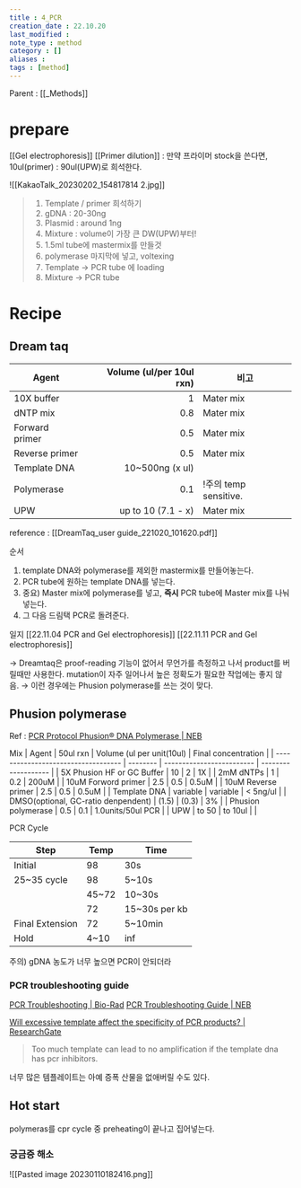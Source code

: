 ```yaml
---
title : 4_PCR
creation_date : 22.10.20
last_modified :
note_type : method
category : []
aliases : 
tags : [method]
---
```


Parent : [[_Methods]]

# prepare

[[Gel electrophoresis]]
[[Primer dilution]] : 만약 프라이머 stock을 쓴다면, 10ul(primer) : 90ul(UPW)로 희석한다.

![[KakaoTalk_20230202_154817814 2.jpg]]
> 1. Template / primer 희석하기
> 	1. gDNA : 20-30ng
> 	2. Plasmid : around 1ng
> 2. Mixture : volume이 가장 큰 DW(UPW)부터!
> 	1. 1.5ml tube에 mastermix를 만들것
> 	2. polymerase 마지막에 넣고, voltexing 
> 3. Template → PCR tube 에 loading 
> 4. Mixture → PCR tube 

# Recipe

## Dream taq
| Agent          | Volume (ul/per 10ul rxn) | 비고 |
| -------------- | --------------------: |-----|
| 10X buffer     | 1                    | Mater mix |
| dNTP mix       | 0.8                  | Mater mix |
| Forward primer | 0.5                  | Mater mix |
| Reverse primer | 0.5                  |Mater mix |
| Template DNA   | 10~500ng (x ul)      |
| Polymerase     | 0.1                  | !주의 temp sensitive.|
| UPW            | up to 10 (7.1 - x)            |Mater mix |

reference : [[DreamTaq_user guide_221020_101620.pdf]]

순서

1. template DNA와 polymerase를  제외한 mastermix를 만들어놓는다.
2. PCR tube에 원하는 template DNA를 넣는다.
3. 중요) Master mix에 polymerase를 넣고, **즉시** PCR tube에 Master mix를 나눠 넣는다.
4. 그 다음 드림택 PCR로 돌려준다.

일지
[[22.11.04 PCR and Gel electrophoresis]]
[[22.11.11 PCR and Gel electrophoresis]]

→ Dreamtaq은 proof-reading 기능이 없어서 무언가를 측정하고 나서 product를 버릴때만 사용한다. mutation이 자주 일어나서 높은 정확도가 필요한 작업에는 좋지 않음.
→ 이런 경우에는 Phusion polymerase를 쓰는 것이 맞다.

## Phusion polymerase


Ref : [PCR Protocol Phusion® DNA Polymerase | NEB](https://international.neb.com/protocols/0001/01/01/pcr-protocol-m0530)

Mix 
| Agent                               | 50ul rxn | Volume (ul per unit(10ul) | Final concentration |
| ----------------------------------- | -------- | ------------------------- | ------------------- |
| 5X Phusion HF or GC Buffer          | 10         | 2                         | 1X                  |
| 2mM dNTPs                           |   1       | 0.2                       | 200uM               |
| 10uM Forword primer                 |    2.5      | 0.5                       | 0.5uM               |
| 10uM Reverse primer                 |       2.5   | 0.5                       | 0.5uM               |
| Template DNA                        |  variable         | variable                       | < 5ng/ul            |
| DMSO(optional, GC-ratio denpendent) |  (1.5)        | (0.3)                       | 3%                  |
| Phusion polymerase                  |    0.5      | 0.1                       | 1.0units/50ul PCR   |
| UPW                                 |    to 50      | to 10ul                   |                     |

PCR Cycle 

| Step            | Temp  | Time          |
| --------------- | ----- | ------------- |
| Initial         | 98    | 30s           |
| 25~35 cycle     | 98    | 5~10s         |
|                 | 45~72 | 10~30s        |
|                 | 72    | 15~30s per kb |
| Final Extension | 72    | 5~10min       |
| Hold            | 4~10  | inf           |

주의) gDNA 농도가 너무 높으면 PCR이 안되더라

### PCR troubleshooting guide 

[PCR Troubleshooting | Bio-Rad](https://www.bio-rad.com/ko-kr/applications-technologies/pcr-troubleshooting?ID=LUSO3HC4S)
[PCR Troubleshooting Guide | NEB](https://international.neb.com/tools-and-resources/troubleshooting-guides/pcr-troubleshooting-guide)

[Will excessive template affect the specificity of PCR products? | ResearchGate](https://www.researchgate.net/post/Will_excessive_template_affect_the_specificity_of_PCR_products)

>Too much template can lead to no amplification if the template dna has pcr inhibitors.

너무 많은 템플레이트는 아예 증폭 산물을 없애버릴 수도 있다.

## Hot start

polymeras를 cpr cycle 중 preheating이 끝나고 집어넣는다.


### 궁금증 해소

![[Pasted image 20230110182416.png]]